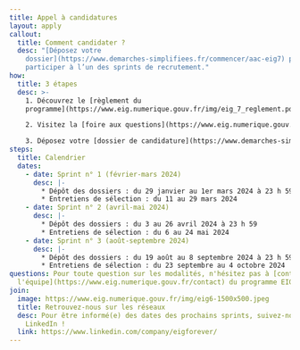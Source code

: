 ```yaml
---
title: Appel à candidatures
layout: apply
callout:
  title: Comment candidater ?
  desc: "[Déposez votre
    dossier](https://www.demarches-simplifiees.fr/commencer/aac-eig7) pour
    participer à l’un des sprints de recrutement."
how:
  title: 3 étapes
  desc: >-
    1. Découvrez le [règlement du
    programme](https://www.eig.numerique.gouv.fr/img/eig_7_reglement.pdf)

    2. Visitez la [foire aux questions](https://www.eig.numerique.gouv.fr/participer/candidats/faq)

    3. Déposez votre [dossier de candidature](https://www.demarches-simplifiees.fr/commencer/aac-eig7)
steps:
  title: Calendrier
  dates:
    - date: Sprint n° 1 (février-mars 2024)
      desc: |-
        * Dépôt des dossiers : du 29 janvier au 1er mars 2024 à 23 h 59
        * Entretiens de sélection : du 11 au 29 mars 2024
    - date: Sprint n° 2 (avril-mai 2024)
      desc: |-
        * Dépôt des dossiers : du 3 au 26 avril 2024 à 23 h 59
        * Entretiens de sélection : du 6 au 24 mai 2024
    - date: Sprint n° 3 (août-septembre 2024)
      desc: |-
        * Dépôt des dossiers : du 19 août au 8 septembre 2024 à 23 h 59
        * Entretiens de sélection : du 23 septembre au 4 octobre 2024
questions: Pour toute question sur les modalités, n'hésitez pas à [contacter
  l'équipe](https://www.eig.numerique.gouv.fr/contact) du programme EIG.
join:
  image: https://www.eig.numerique.gouv.fr/img/eig6-1500x500.jpeg
  title: Retrouvez-nous sur les réseaux
  desc: Pour être informé(e) des dates des prochains sprints, suivez-nous sur
    LinkedIn !
  link: https://www.linkedin.com/company/eigforever/
---
```

